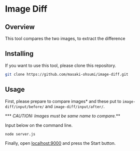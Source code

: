 # Image Diff

## Overview

This tool compares the two images, to extract the difference

## Installing

If you want to use this tool, please clone this repository.

```bash
git clone https://github.com/masaki-ohsumi/image-diff.git
```

## Usage

First, please prepare to compare images* and these put to `image-diff/input/before/` and `image-diff/input/after/`.

*** *CAUTION: Images must be same name to compare.***

Input below on the command line.

```bash
node server.js
```

Finally, open [localhost:9000](http://localhost:9000/) and press the Start button.